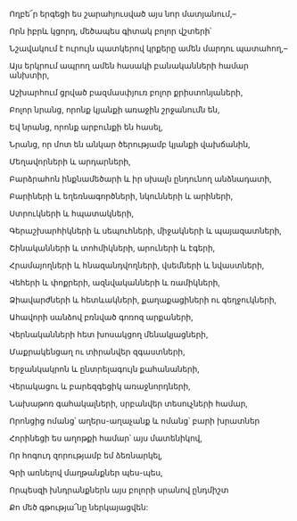 Ողբե՜ր երգեցի ես շարահյուսված այս նոր մատյանում,–

Որն իբրև կցորդ, մեծապես գիտակ բոլոր վշտերի՝

Նշավակում է ուրույն պատկերով կրքերը ամեն մարդու պատահող,–

Այս երկրում ապրող ամեն հասակի բանականների համար անխտիր,

Աշխարհում ցրված բազմասփյուռ բոլոր քրիստոնյաների,

Բոլոր նրանց, որոնք կյանքի առաջին շրջանումն են,

Եվ նրանց, որոնք արբունքի են հասել,

Նրանց, որ մոտ են անկար ծերությամբ կյանքի վախճանին,

Մեղավորների և արդարների,

Բարձրահոն ինքնամեծարի և իր սխալն ընդունող անձնադատի,

Բարիների և եղեռնագործների, նկունների և արիների,

Ստրուկների և հպատակների,

Գերաշխարհիկների և սեպուհների, միջակների և պայազատների,

Շինականների և տոհմիկների, արուների և էգերի,

Հրամայողների և հնազանդվողների, վսեմների և նվաստների,

Վեհերի և փոքրերի, ազնվականների և ռամիկների,

Ձիավարժների և հետևակների, քաղաքացիների ու գեղջուկների,

Ահավորի սանձով բռնված գոռոզ արքաների,

Վերնականների հետ խոսակցող մենակյացների,

Մաքրակենցաղ ու տիրանվեր զգաստների,

Երջանկակրոն և ընտրելագույն քահանաների,

Վերակացու և բարեզգեցիկ առաջնորդների,

Նախաթոռ գահակալների, սրբանվեր տեսուչների համար,

Որոնցից ոմանց՝ աղերս-աղաչանք և ոմանց՝ բարի խրատներ

Հորինեցի ես աղոթքի համար՝ այս մատենիկով, 

Որ հոգուդ զորությամբ եմ ձեռնարկել,

Գրի առնելով մաղթանքներ պես-պես,

Որպեսզի խնդրանքներն այս բոլորի սրանով ընդմիշտ

Քո մեծ գթությա՜նը ներկայացվեն:
